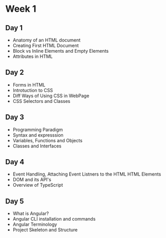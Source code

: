 
# Week 1
## Day 1
- Anatomy of an HTML document
- Creating First HTML Document
- Block vs Inline Elements and Empty Elements
- Attributes in HTML

## Day 2
- Forms in HTML
- Introtuction to CSS
- Diff Ways of Using CSS in WebPage
- CSS Selectors and Classes

## Day 3
- Programming Paradigm
- Syntax and expresssion
- Variables, Functions and Objects
- Classes and Interfaces

## Day 4
- Event Handling, Attaching Event Listners to the HTML HTML Elements
- DOM and its API's
- Overview of TypeScript

## Day 5
- What is Angular?
- Angular CLI installation and commands
- Angular Terminology
- Project Skeleton and Structure
